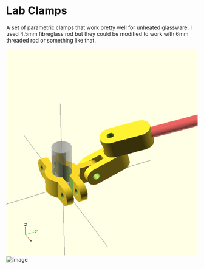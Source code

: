 Lab Clamps
==========

A set of parametric clamps that work pretty well for unheated glassware. I used 4.5mm fibreglass rod but they could be modified to work with 6mm threaded rod or something like that.

![screenshot](scad.png)
![image]()

